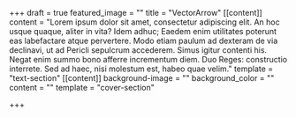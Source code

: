 +++
draft = true
featured_image = ""
title = "VectorArrow"
[[content]]
content = "Lorem ipsum dolor sit amet, consectetur adipiscing elit. An hoc usque quaque, aliter in vita? Idem adhuc; Eaedem enim utilitates poterunt eas labefactare atque pervertere. Modo etiam paulum ad dexteram de via declinavi, ut ad Pericli sepulcrum accederem. Simus igitur contenti his. Negat enim summo bono afferre incrementum diem. Duo Reges: constructio interrete. Sed ad haec, nisi molestum est, habeo quae velim."
template = "text-section"
[[content]]
background-image = ""
background_color = ""
content = ""
template = "cover-section"

+++
